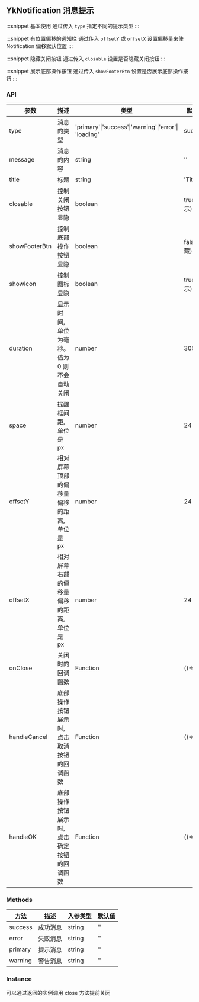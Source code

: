 ## YkNotification 消息提示

:::snippet
基本使用
通过传入 `type` 指定不同的提示类型
<NotificationPrimary/>
:::

:::snippet
有位置偏移的通知栏
通过传入 `offsetY` 或 `offsetX` 设置偏移量来使 Notification 偏移默认位置
<NotificationOffset/>
:::

:::snippet
隐藏关闭按钮
通过传入 `closable` 设置是否隐藏关闭按钮
<NotificationClose/>
:::

:::snippet
展示底部操作按钮
通过传入 `showFooterBtn` 设置是否展示底部操作按钮
<NotificationFooterBtn/>
:::

### API

| 参数     | 描述                  | 类型                                                | 默认值  |
| -------- | --------------------- | --------------------------------------------------- | ------- |
| type     | 消息的类型            | 'primary'\|'success'\|'warning'\|'error'\|  'loading' | success |
| message  | 消息的内容            | string | ''    |
| title    | 标题                | string           | 'Title'    |
| closable | 控制关闭按钮显隐      | boolean          | true(显示) |
| showFooterBtn | 控制底部操作按钮显隐 | boolean      | false(隐藏) |
| showIcon | 控制图标显隐 | boolean      | true(显示) |
| duration | 显示时间, 单位为毫秒。 值为 0 则不会自动关闭 | number      | 3000 |
| space    | 提醒框间距, 单位是px   | number   | 24 |
| offsetY    | 相对屏幕顶部的偏移量 偏移的距离, 单位是px   | number   | 24 |
| offsetX    | 相对屏幕右部的偏移量 偏移的距离, 单位是px   | number   | 24 |
| onClose  | 关闭时的回调函数      | Function   | ()=>{} |
| handleCancel  | 底部操作按钮展示时, 点击取消按钮的回调函数 | Function   | ()=>{} |
| handleOK  | 底部操作按钮展示时, 点击确定按钮的回调函数 | Function   | ()=>{} |

### Methods

| 方法    | 描述     | 入参类型 | 默认值 |
| ------- | -------- | -------- | ------ |
| success | 成功消息 | string   | ''     |
| error   | 失败消息 | string   | ''     |
| primary | 提示消息 | string   | ''     |
| warning | 警告消息 | string   | ''     |

### Instance

可以通过返回的实例调用 close 方法提前关闭
